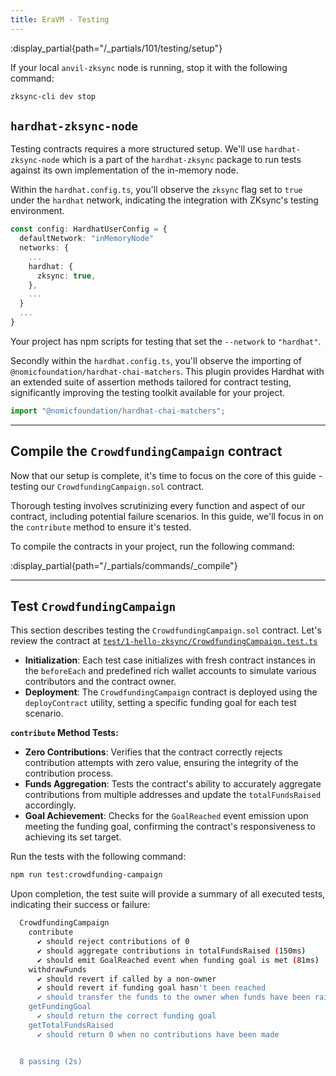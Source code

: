 ```yaml
---
title: EraVM - Testing
---
```


:display_partial{path="/_partials/101/testing/setup"}

If your local `anvil-zksync` node is running, stop it with the following command:

```bash
zksync-cli dev stop
```

## `hardhat-zksync-node`

Testing contracts requires a more structured setup.
We'll use `hardhat-zksync-node` which is a part of the `hardhat-zksync` package to run tests against its own implementation
of the in-memory node.

Within the `hardhat.config.ts`, you'll observe the `zksync` flag set to `true` under the
`hardhat` network, indicating the integration with ZKsync's testing environment.

```typescript [hardhat.config.ts]
const config: HardhatUserConfig = {
  defaultNetwork: "inMemoryNode"
  networks: {
    ...
    hardhat: {
      zksync: true,
    },
    ...
  }
  ...
}
```

Your project has npm scripts for testing that set the `--network` to `"hardhat"`.

Secondly within the `hardhat.config.ts`, you'll observe the importing of
`@nomicfoundation/hardhat-chai-matchers`. This plugin provides Hardhat with an extended
suite of assertion methods tailored for contract testing, significantly improving the testing
toolkit available for your project.

```typescript
import "@nomicfoundation/hardhat-chai-matchers";
```

---

## Compile the `CrowdfundingCampaign` contract

Now that our setup is complete, it's time to focus on the core of this
guide - testing our `CrowdfundingCampaign.sol` contract.

Thorough testing involves scrutinizing every function and aspect of our contract,
including potential failure scenarios. In this guide, we'll focus in on the `contribute`
method to ensure it's tested.

To compile the contracts in your project, run the following command:

:display_partial{path="/_partials/commands/_compile"}

---

## Test `CrowdfundingCampaign`

This section describes testing the `CrowdfundingCampaign.sol` contract.
Let's review the contract at [`test/1-hello-zksync/CrowdfundingCampaign.test.ts`](https://github.com/matter-labs/zksync-contract-templates/blob/main/templates/101)

- **Initialization**: Each test case initializes with fresh contract instances in the `beforeEach`
  and predefined rich wallet accounts to simulate various contributors and the contract owner.
- **Deployment**: The `CrowdfundingCampaign` contract is deployed using
  the `deployContract` utility, setting a specific funding goal for each test scenario.

**`contribute` Method Tests:**

- **Zero Contributions**: Verifies that the contract correctly rejects contribution attempts
  with zero value, ensuring the integrity of the contribution process.
- **Funds Aggregation**: Tests the contract's ability to accurately aggregate contributions
  from multiple addresses and update the `totalFundsRaised` accordingly.
- **Goal Achievement**: Checks for the `GoalReached` event emission upon meeting the funding goal,
  confirming the contract's responsiveness to achieving its set target.

Run the tests with the following command:

```bash [npm]
npm run test:crowdfunding-campaign
```

Upon completion, the test suite will provide a summary of all executed tests,
indicating their success or failure:

```bash
  CrowdfundingCampaign
    contribute
      ✔ should reject contributions of 0
      ✔ should aggregate contributions in totalFundsRaised (150ms)
      ✔ should emit GoalReached event when funding goal is met (81ms)
    withdrawFunds
      ✔ should revert if called by a non-owner
      ✔ should revert if funding goal hasn't been reached
      ✔ should transfer the funds to the owner when funds have been raised (229ms)
    getFundingGoal
      ✔ should return the correct funding goal
    getTotalFundsRaised
      ✔ should return 0 when no contributions have been made


  8 passing (2s)
```
